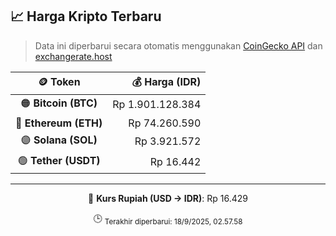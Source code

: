 

<!-- HARGA_KRIPTO -->
## 📈 Harga Kripto Terbaru

> Data ini diperbarui secara otomatis menggunakan [CoinGecko API](https://www.coingecko.com/) dan [exchangerate.host](https://exchangerate.host/)

<div align="center">

| 🪙 Token | 💰 Harga (IDR) |
|:------:|---------------:|
| 🟠 **Bitcoin (BTC)**   | Rp 1.901.128.384 |
| 🔵 **Ethereum (ETH)**  | Rp 74.260.590 |
| 🟣 **Solana (SOL)**    | Rp 3.921.572 |
| 🟢 **Tether (USDT)**   | Rp 16.442 |

---

💱 **Kurs Rupiah (USD → IDR)**: Rp 16.429

🕒 <sub>Terakhir diperbarui: 18/9/2025, 02.57.58</sub>

</div>
<!-- /HARGA_KRIPTO -->